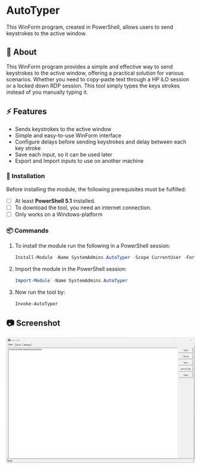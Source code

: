 # AutoTyper
This WinForm program, created in PowerShell, allows users to send keystrokes to the active window.

##  :beginner: About
This WinForm program provides a simple and effective way to send keystrokes to the active window, offering a practical solution for various scenarios. Whether you need to copy-paste text through a HP iLO session or a locked down RDP session. This tool simply types the keys strokes instead of you manually typing it.

## :zap: Features
- Sends keystrokes to the active window
- Simple and easy-to-use WinForm interface
- Configure delays before sending keystrokes and delay between each key stroke
- Save each input, so it can be used later
- Export and Import inputs to use on another machine

###  :electric_plug: Installation

Before installing the module, the following prerequisites must be fulfilled:

- [ ] At least **PowerShell 5.1** installed.
- [ ] To download the tool, you need an internet connection.
- [ ] Only works on a Windows-platform

###  :package: Commands
1. To install the module run the following in a PowerShell session:

   ```powershell
   Install-Module -Name SystemAdmins.AutoTyper -Scope CurrentUser -Force
   ```

2. Import the module in the PowerShell session:

   ```powershell
   Import-Module -Name SystemAdmins.AutoTyper
   ```

3. Now run the tool by:

   ```powershell
   Invoke-AutoTyper
   ```


## :camera: ​Screenshot

![AutoTyper screenshot](assets/images/screenshot.png)
